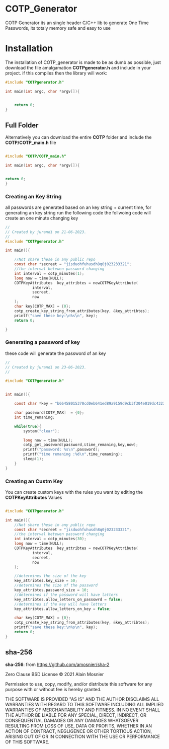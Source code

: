 # COTP_Generator
COTP Generator its an single header C/C++ lib to generate 
One Time Passwords, its totaly memory safe and easy to use


# Installation

The installation of COTP_generator is made to be as dumb as possible, 
just  download the file  amalgamation **COTPgenerator.h**  and include in your project.
if this compiles then the library will work:

~~~c
#include "COTPgenerator.h"

int main(int argc, char *argv[]){


    return 0;
}
~~~

## Full Folder
Alternatively you can download the entire **COTP** folder and include the **COTP/COTP_main.h** file
~~~c

#include "COTP/COTP_main.h"

int main(int argc, char *argv[]){


return 0;
}
~~~
### Creating an Key String
all passwords are generated based on an key string + current time, for generating an key string run the following code 
the follwoing code will create an one minute changing key 

<!--codeof:exemples/random_key_generation.c-->
~~~c
//
// Created by jurandi on 21-06-2023.
//
#include "COTPgenerator.h"

int main(){

    //Not share these in any public repo
    const char *secreet = "jisduohfuhusdh8q0j023233321";
    //the interval betewen password changing
    int interval = cotp_minutes(1);
    long now = time(NULL);
    COTPKeyAttributes  key_attribtes = newCOTPKeyAttribute(
            interval,
            secreet,
            now
    );
    char key[COTP_MAX] = {0};
    cotp_create_key_string_from_attributes(key, &key_attribtes);
    printf("save these key:\n%s\n", key);
    return 0;

}
~~~

### Generating a password of key 
these code will generate the password of an key
<!--codeof:exemples/password_generation.c-->
~~~c
//
// Created by jurandi on 23-06-2023.
//

#include "COTPgenerator.h"


int main(){

    const char *key = "b66458015370cd0eb641ed89a9159d9cb3f304e019dc4323065fe7bc067c353500000060201";

    char password[COTP_MAX]  = {0};
    int time_remaning;

    while(true){
        system("clear");

        long now = time(NULL);
        cotp_get_password(password,&time_remaning,key,now);
        printf("password: %s\n",password);
        printf("time remaning :%d\n",time_remaning);
        sleep(1);
    }
}
~~~


### Creating an Custm Key
You can create custom keys with the rules you want by editing the **COTPKeyAttributes** Values 
<!--codeof:exemples/custom_key.c-->
~~~c

#include "COTPgenerator.h"

int main(){
    //Not share these in any public repo
    const char *secreet = "jisduohfuhusdh8q0j023233321";
    //the interval betewen password changing
    int interval = cotp_minutes(30);
    long now = time(NULL);
    COTPKeyAttributes  key_attribtes = newCOTPKeyAttribute(
            interval,
            secreet,
            now
    );

    //determines the size of the key
    key_attribtes.key_size = 50;
    //determines the size of the password
    key_attribtes.password_size = 10;
    //determines if the password will have latters
    key_attribtes.allow_letters_on_passowrd = false;
    //determines if the key will have letters
    key_attribtes.allow_letters_on_key = false;

    char key[COTP_MAX] = {0};
    cotp_create_key_string_from_attributes(key, &key_attribtes);
    printf("save these key:\n%s\n", key);
    return 0;
}
~~~




## sha-256 <br>
**sha-256**: from https://github.com/amosnier/sha-2 <br>

Zero Clause BSD License
© 2021 Alain Mosnier

Permission to use, copy, modify, and/or distribute this software for any purpose with or without fee is hereby granted.

THE SOFTWARE IS PROVIDED "AS IS" AND THE AUTHOR DISCLAIMS ALL WARRANTIES WITH REGARD TO THIS SOFTWARE INCLUDING ALL IMPLIED WARRANTIES OF MERCHANTABILITY AND FITNESS. IN NO EVENT SHALL THE AUTHOR BE LIABLE FOR ANY SPECIAL, DIRECT, INDIRECT, OR CONSEQUENTIAL DAMAGES OR ANY DAMAGES WHATSOEVER RESULTING FROM LOSS OF USE, DATA OR PROFITS, WHETHER IN AN ACTION OF CONTRACT, NEGLIGENCE OR OTHER TORTIOUS ACTION, ARISING OUT OF OR IN CONNECTION WITH THE USE OR PERFORMANCE OF THIS SOFTWARE.